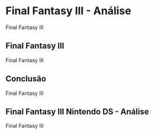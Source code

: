 ---
---

# Final Fantasy III - Análise

Final Fantasy III

## Final Fantasy III

Final Fantasy III

## Conclusão

Final Fantasy III

## Final Fantasy III Nintendo DS - Análise

Final Fantasy III
